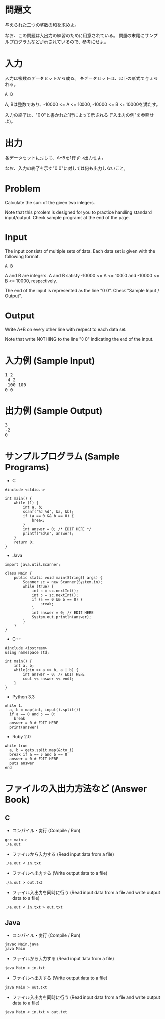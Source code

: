 問題文
==
与えられた二つの整数の和を求めよ。

なお、この問題は入出力の練習のために用意されている。
問題の末尾にサンプルプログラムなどが示されているので、参考にせよ。

入力
==
入力は複数のデータセットから成る。
各データセットは、以下の形式で与えられる。

<pre>
A B
</pre>

A, Bは整数であり、-10000 <= A <= 10000, -10000 <= B <= 10000を満たす。

入力の終了は、"0 0"と書かれた1行によって示される ("入出力の例"を参照せよ)。

出力
==
各データセットに対して、A+Bを1行ずつ出力せよ。

なお、入力の終了を示す"0 0"に対しては何も出力しないこと。

Problem
==
Calculate the sum of the given two integers.

Note that this problem is designed for you to practice handling standard input/output.
Check sample programs at the end of the page.

Input
==
The input consists of multiple sets of data.
Each data set is given with the following format.

<pre>
A B
</pre>

A and B are integers. A and B satisfy -10000 <= A <= 10000 and -10000 <= B <= 10000, respectively.

The end of the input is represented as the line "0 0". Check "Sample Input / Output".

Output
==
Write A+B on every other line with respect to each data set.

Note that write NOTHING to the line "0 0" indicating the end of the input.

入力例 (Sample Input)
==
<pre>
1 2
-4 2
-100 100
0 0
</pre>

出力例 (Sample Output)
==
<pre>
3
-2
0
</pre>

サンプルプログラム (Sample Programs)
==
* C

```
#include <stdio.h>

int main() {
    while (1) {
        int a, b;
        scanf("%d %d", &a, &b);
        if (a == 0 && b == 0) {
            break;
        }
        int answer = 0; /* EDIT HERE */
        printf("%d\n", answer);
    }
    return 0;
}
```

* Java

```
import java.util.Scanner;

class Main {
    public static void main(String[] args) {
        Scanner sc = new Scanner(System.in);
        while (true) {
            int a = sc.nextInt();
            int b = sc.nextInt();
            if (a == 0 && b == 0) {
                break;
            }
            int answer = 0; // EDIT HERE
            System.out.println(answer);
        }
    }
}
```

* C++

```
#include <iostream>
using namespace std;

int main() {
    int a, b;
    while(cin >> a >> b, a | b) {
        int answer = 0; // EDIT HERE
        cout << answer << endl;
    }
}
```

* Python 3.3

```
while 1:
  a, b = map(int, input().split())
  if a == 0 and b == 0:
    break
  answer = 0 # EDIT HERE
  print(answer)
```

* Ruby 2.0

```
while true
  a, b = gets.split.map(&:to_i)
  break if a == 0 and b == 0
  answer = 0 # EDIT HERE
  puts answer
end
```

ファイルの入出力方法など (Answer Book)
==
C
--

* コンパイル・実行 (Compile / Run)

```
gcc main.c
./a.out
```

* ファイルから入力する (Read input data from a file)

```
./a.out < in.txt
```

* ファイルへ出力する (Write output data to a file)

```
./a.out > out.txt
```

* ファイル入出力を同時に行う (Read input data from a file and write output data to a file)

```
./a.out < in.txt > out.txt
```

Java
--

* コンパイル・実行 (Compile / Run)

```
javac Main.java
java Main
```

* ファイルから入力する (Read input data from a file)

```
java Main < in.txt
```

* ファイルへ出力する (Write output data to a file)

```
java Main > out.txt
```

* ファイル入出力を同時に行う (Read input data from a file and write output data to a file)

```
java Main < in.txt > out.txt
```
